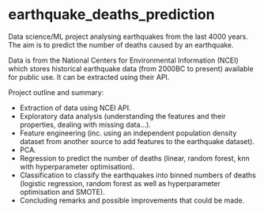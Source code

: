 # earthquake_deaths_prediction
Data science/ML project analysing earthquakes from the last 4000 years. The aim is to predict the number of deaths caused by an earthquake.
 
Data is from the National Centers for Environmental Information (NCEI) which stores historical earthquake data (from 2000BC to present) available for public use. It can be extracted using their API.

Project outline and summary:
- Extraction of data using NCEI API.
- Exploratory data analysis (understanding the features and their properties, dealing with missing data...).
- Feature engineering (inc. using an independent population density dataset from another source to add features to the earthquake dataset).
- PCA.
- Regression to predict the number of deaths (linear, random forest, knn with hyperparameter optimisation).
- Classification to classify the earthquakes into binned numbers of deaths (logistic regression, random forest as well as hyperparameter optimisation and SMOTE).
- Concluding remarks and possible improvements that could be made.
